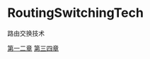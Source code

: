 # RoutingSwitchingTech
路由交换技术

[第一二章](https://github.com/RaguelFoReveR/RoutingSwitchingTech/issues/1)
[第三四章](https://github.com/RaguelFoReveR/RoutingSwitchingTech/issues/2)
